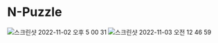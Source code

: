 # N-Puzzle

![스크린샷 2022-11-02 오후 5 00 31](https://user-images.githubusercontent.com/67590577/199432565-3b154020-a685-443e-a49a-937d4bb36a27.png)
![스크린샷 2022-11-03 오전 12 46 59](https://user-images.githubusercontent.com/67590577/199535859-93cc4574-0ba1-45a6-8bc6-58ac8328a2c4.png)
